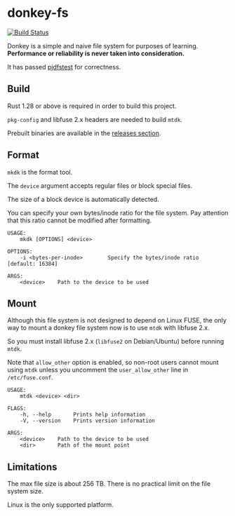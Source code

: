 # donkey-fs

[![Build Status](https://travis-ci.org/sticnarf/donkey-fs.svg?branch=master)](https://travis-ci.org/sticnarf/donkey-fs)

Donkey is a simple and naive file system for purposes of learning.
**Performance or reliability is never taken into consideration.**

It has passed [pjdfstest](https://github.com/pjd/pjdfstest/) for correctness.

## Build

Rust 1.28 or above is required in order to build this project.

`pkg-config` and libfuse 2.x headers are needed to build `mtdk`.

Prebuilt binaries are available in the [releases section](https://github.com/sticnarf/donkey-fs/releases).

## Format

`mkdk` is the format tool. 

The `device` argument accepts regular files or block special files.

The size of a block device is automatically detected.

You can specify your own bytes/inode ratio for the file system.
Pay attention that this ratio cannot be modified after formatting.

```
USAGE:
    mkdk [OPTIONS] <device>

OPTIONS:
    -i <bytes-per-inode>        Specify the bytes/inode ratio [default: 16384]

ARGS:
    <device>    Path to the device to be used
```

## Mount

Although this file system is not designed to depend on Linux FUSE, 
the only way to mount a donkey file system now is to use `mtdk` with libfuse 2.x.

So you must install libfuse 2.x (`libfuse2` on Debian/Ubuntu) before running `mtdk`.

Note that `allow_other` option is enabled, so non-root users cannot mount using `mtdk` 
unless you uncomment the `user_allow_other` line in `/etc/fuse.conf`. 

```
USAGE:
    mtdk <device> <dir>

FLAGS:
    -h, --help       Prints help information
    -V, --version    Prints version information

ARGS:
    <device>    Path to the device to be used
    <dir>       Path of the mount point
```

## Limitations

The max file size is about 256 TB. There is no practical limit on the file system size.

Linux is the only supported platform.